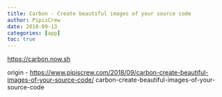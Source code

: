 ```yaml
---
title: Carbon - Create beautiful images of your source code
author: PipisCrew
date: 2018-09-13
categories: [app]
toc: true
---
```


https://carbon.now.sh

origin - https://www.pipiscrew.com/2018/09/carbon-create-beautiful-images-of-your-source-code/ carbon-create-beautiful-images-of-your-source-code